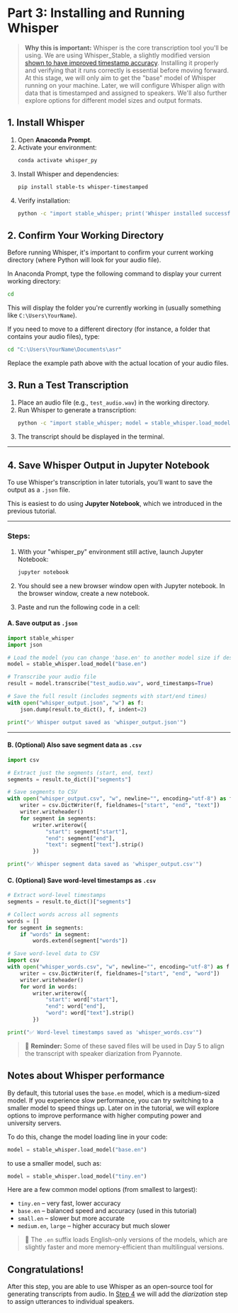 # **Part 3: Installing and Running Whisper**

> **Why this is important:** Whisper is the core transcription tool you'll be using. We are using Whisper_Stable, a slightly modified version [shown to have improved timestamp accuracy](https://pypi.org/project/stable-ts/). Installing it properly and verifying that it runs correctly is essential before moving forward. At this stage, we will only aim to get the "base" model of Whisper running on your machine. Later, we will configure Whisper align with data that is timestamped and assigned to speakers. We'll also further explore options for different model sizes and output formats.

## **1. Install Whisper**

1. Open **Anaconda Prompt**.
2. Activate your environment:
   ```sh
   conda activate whisper_py
   ```
3. Install Whisper and dependencies:
   ```sh
   pip install stable-ts whisper-timestamped
   ```
4. Verify installation:
   ```sh
   python -c "import stable_whisper; print('Whisper installed successfully!')"
   ```

## **2. Confirm Your Working Directory**
Before running Whisper, it's important to confirm your current working directory (where Python will look for your audio file).

In Anaconda Prompt, type the following command to display your current working directory:

   ```sh
  cd
   ```

This will display the folder you're currently working in (usually something like `C:\Users\YourName`).

If you need to move to a different directory (for instance, a folder that contains your audio files), type:

   ```sh
  cd "C:\Users\YourName\Documents\asr"
   ```

Replace the example path above with the actual location of your audio files.

## **3. Run a Test Transcription**

1. Place an audio file (e.g., `test_audio.wav`) in the working directory.
2. Run Whisper to generate a transcription:
   ```sh
   python -c "import stable_whisper; model = stable_whisper.load_model('base.en'); result = model.transcribe('test_audio.wav', word_timestamps=True); print(result.text)"
   ```
3. The transcript should be displayed in the terminal.

---

## **4. Save Whisper Output in Jupyter Notebook**

To use Whisper's transcription in later tutorials, you’ll want to save the output as a `.json` file.

This is easiest to do using **Jupyter Notebook**, which we introduced in the previous tutorial.

---

### **Steps:**

1. With your "whisper_py" environment still active, launch Jupyter Notebook:
   ```sh
   jupyter notebook
   ```

2. You should see a new browser window open with Jupyter notebook. In the browser window, create a new notebook.

3. Paste and run the following code in a cell:

#### **A. Save output as `.json`**

```python
import stable_whisper
import json

# Load the model (you can change 'base.en' to another model size if desired)
model = stable_whisper.load_model("base.en")

# Transcribe your audio file
result = model.transcribe("test_audio.wav", word_timestamps=True)

# Save the full result (includes segments with start/end times)
with open("whisper_output.json", "w") as f:
    json.dump(result.to_dict(), f, indent=2)

print("✅ Whisper output saved as 'whisper_output.json'")
```

---

#### **B. (Optional) Also save segment data as `.csv`**

```python
import csv

# Extract just the segments (start, end, text)
segments = result.to_dict()["segments"]

# Save segments to CSV
with open("whisper_output.csv", "w", newline="", encoding="utf-8") as f:
    writer = csv.DictWriter(f, fieldnames=["start", "end", "text"])
    writer.writeheader()
    for segment in segments:
        writer.writerow({
            "start": segment["start"],
            "end": segment["end"],
            "text": segment["text"].strip()
        })

print("✅ Whisper segment data saved as 'whisper_output.csv'")
```
#### **C. (Optional) Save word-level timestamps as `.csv`**

```python
# Extract word-level timestamps
segments = result.to_dict()["segments"]

# Collect words across all segments
words = []
for segment in segments:
    if "words" in segment:
        words.extend(segment["words"])

# Save word-level data to CSV
import csv
with open("whisper_words.csv", "w", newline="", encoding="utf-8") as f:
    writer = csv.DictWriter(f, fieldnames=["start", "end", "word"])
    writer.writeheader()
    for word in words:
        writer.writerow({
            "start": word["start"],
            "end": word["end"],
            "word": word["text"].strip()
        })

print("✅ Word-level timestamps saved as 'whisper_words.csv'")
```

> 📁 **Reminder:** Some of these saved files will be used in Day 5 to align the transcript with speaker diarization from Pyannote.

## **Notes about Whisper performance**

By default, this tutorial uses the `base.en` model, which is a medium-sized model. If you experience slow performance, you can try switching to a smaller model to speed things up. Later on in the tutorial, we will explore options to improve performance with higher computing power and university servers.

To do this, change the model loading line in your code:

```python
model = stable_whisper.load_model("base.en")
```

to use a smaller model, such as:

```python
model = stable_whisper.load_model("tiny.en")
```

Here are a few common model options (from smallest to largest):

- `tiny.en` – very fast, lower accuracy
- `base.en` – balanced speed and accuracy (used in this tutorial)
- `small.en` – slower but more accurate
- `medium.en`, `large` – higher accuracy but much slower

> 📝 The `.en` suffix loads English-only versions of the models, which are slightly faster and more memory-efficient than multilingual versions.

## Congratulations!

After this step, you are able to use Whisper as an open-source tool for generating transcripts from audio. In [Step 4](python_for_asr_tutorial_day4.md) we will add the *diarization* step to assign utterances to individual speakers.